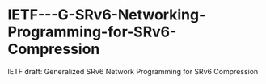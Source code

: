 # IETF---G-SRv6-Networking-Programming-for-SRv6-Compression
IETF draft: Generalized SRv6 Network Programming for SRv6 Compression

